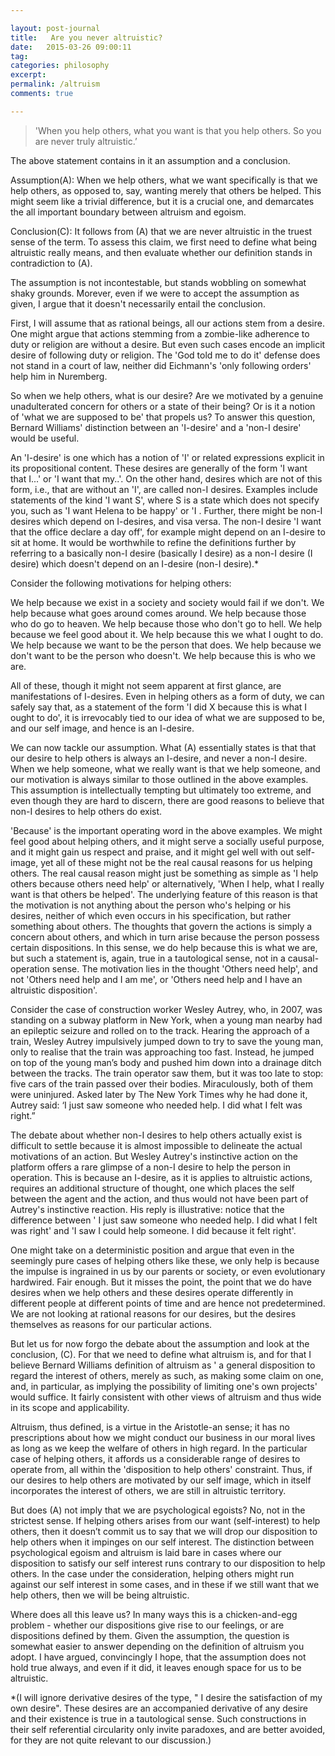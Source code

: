 ```yaml
---

layout: post-journal
title:   Are you never altruistic? 
date:   2015-03-26 09:00:11
tag: 
categories: philosophy
excerpt: 
permalink: /altruism
comments: true

---
```


> 'When you help others, what you want is that you help others. So you are never truly altruistic.’ 

The above statement contains in it an assumption and a conclusion.
 
Assumption(A): When we help others, what we want specifically is that we help others, as opposed to, say, wanting merely that others be helped. This might seem like a trivial difference, but it is a crucial one, and demarcates the all important boundary between altruism and egoism.

Conclusion(C):  It follows from (A) that we are never altruistic in the truest sense of the term. To assess this claim, we first need to define what being altruistic really means, and then evaluate whether our definition stands in contradiction to (A).

The assumption is not incontestable, but stands wobbling on somewhat shaky grounds. Morever, even if we were to accept the assumption as given, I argue that it doesn't necessarily entail the conclusion.

First, I will assume that as rational beings, all our actions stem from a desire. One might argue that actions stemming from a zombie-like adherence to duty or religion are without a desire. But even such cases encode an implicit desire of following duty or religion. The 'God told me to do it' defense does not stand in a court of law, neither did Eichmann's 'only following orders' help him in Nuremberg.

So when we help others, what is our desire? Are we motivated by a genuine unadulterated concern for others or a state of their being? Or is it a notion of 'what we are supposed to be' that propels us? To answer this question,  Bernard Williams' distinction between an 'I-desire' and a 'non-I desire' would be useful.

An 'I-desire' is one which has a notion of 'I' or related expressions explicit in its propositional content. These desires are generally of the form 'I want that I...' or 'I want that my..'. On the other hand, desires which are not of this form, i.e., that are without an 'I', are called non-I desires. Examples include statements of the kind 'I want S', where S is a state which does not specify you, such as 'I want Helena to be happy' or 'I  . Further, there might be non-I desires which depend on I-desires, and visa versa. The non-I desire 'I want that the office declare a day off', for example might depend on an I-desire to sit at home. It would be worthwhile to refine the definitions further by referring to a basically non-I desire (basically I desire) as a non-I desire (I desire) which doesn't depend on an I-desire (non-I desire).* 

Consider the following motivations for helping others:

We help because we exist in a society and society would fail if we don't.
We help because what goes around comes around.
We help because those who do go to heaven.
We help because those who don't go to hell.
We help because we feel good about it.
We help because this we what I ought to do.
We help because we want to be the person that does.
We help because we don't want to be the person who doesn't.
We help because this is who we are.

All of these, though it might not seem apparent at first glance, are manifestations of I-desires.  Even in helping others as a form of duty, we can safely say that, as a statement of the form 'I did X because this is what I ought to do', it is irrevocably tied to our idea of what we are supposed to be, and our self image, and hence is an I-desire.

We can now tackle our assumption. What (A) essentially states is that that our desire to help others is always an I-desire, and never a non-I desire. When we help someone, what we really want is that we help someone, and our motivation is always similar to those outlined in the above examples.  This assumption is intellectually tempting but ultimately too extreme, and even though they are hard to discern, there are good reasons to believe that non-I desires to help others do exist. 

 'Because' is the important operating word in the above examples.  We might feel good about helping others, and it might serve a socially useful purpose, and it might gain us respect and praise, and it might gel well with out self-image, yet all of these might not be the real causal reasons for us helping others. The real causal reason might just be something as simple as 'I help others because others need help' or alternatively, 'When I help, what I really want is that others be helped'. The underlying feature of this reason is that the motivation is not anything about the person who's helping or his desires, neither of which even occurs in his specification, but rather something about others. The thoughts that govern the actions is simply a concern about others, and which in turn arise because the person possess certain dispositions. In this sense, we do help because this is what we are, but such a statement is, again, true in a tautological sense, not in a causal-operation sense. The motivation lies in the thought 'Others need help', and not 'Others need help and I am me', or 'Others need help and I have an altruistic disposition'. 

Consider the case of construction worker Wesley Autrey, who, in 2007, was standing on a subway platform in New York, when a young man nearby had an epileptic seizure and rolled on to the track. Hearing the approach of a train, Wesley Autrey impulsively jumped down to try to save the young man, only to realise that the train was approaching too fast. Instead, he jumped on top of the young man’s body and pushed him down into a drainage ditch between the tracks. The train operator saw them, but it was too late to stop: five cars of the train passed over their bodies. Miraculously, both of them were uninjured. Asked later by The New York Times why he had done it, Autrey said: ‘I just saw someone who needed help. I did what I felt was right.”

The debate about whether non-I desires to help others actually exist is difficult to settle because it is almost impossible to delineate the actual motivations of an action. But Wesley Autrey's instinctive action on the platform offers a rare glimpse of a non-I desire to help the person in operation. This is because an I-desire, as it is applies to altruistic actions,  requires an additional structure of thought, one which places the self between the agent and the action, and thus would not have been part of Autrey's instinctive reaction. His reply is illustrative: notice that the difference between ' I just saw someone who needed help. I did what I felt was right' and 'I saw I could help someone. I did because it felt right'. 

One might take on a deterministic position and argue that even in the seemingly pure cases of helping others like these, we only help is because the impulse is ingrained in us by our parents or society, or even evolutionary hardwired. Fair enough. But it misses the point, the point that we do have desires when we help others and these desires operate differently in different people at different points of time and are hence not predetermined. We are not looking at rational reasons for our desires, but the desires themselves as reasons for our particular actions.

But let us for now forgo the debate about the assumption and look at the conclusion, (C). For that we need to define what altruism is, and for that I believe Bernard Williams definition of altruism as ' a general disposition to regard the interest of others, merely as such, as making some claim on one, and, in particular, as implying the possibility of limiting one's own projects' would suffice. It fairly consistent with other views of altruism and thus wide in its scope and applicability.

Altruism, thus defined, is a virtue in the Aristotle-an sense; it has no prescriptions about how we might conduct our business in our moral lives as long as we keep the welfare of others in high regard. In the particular case of helping others, it affords us a considerable range of desires to operate from, all within the 'disposition to help others' constraint. Thus, if our desires to help others are motivated by our self image, which in itself incorporates the interest of others, we are still in altruistic territory.

But does (A) not imply that we are psychological egoists? No, not in the strictest sense. If helping others arises from our want (self-interest) to help others, then it doesn’t commit us to say that we will drop our disposition to help others when it impinges on our self interest. The distinction between psychological egoism and altruism is laid bare in cases where our disposition to satisfy our self interest runs contrary to our disposition to help others. In the case under the consideration, helping others might run against our self interest in some cases, and in these if we still want that we help others, then we will be being altruistic.


Where does all this leave us?  In many ways this is a chicken-and-egg problem - whether our dispositions give rise to our feelings, or are dispositions defined by them.  Given the assumption, the question is somewhat easier to answer depending on the definition of altruism you adopt. I have argued, convincingly I hope, that the assumption does not hold true always, and even if it did, it leaves enough space for us to be altruistic.



*(I will ignore derivative desires of the type, " I desire the satisfaction of my own desire". These desires are an accompanied derivative of any desire and their existence is true in a tautological sense. Such constructions in their self referential circularity only invite paradoxes, and are better avoided, for they are not quite relevant to our discussion.)
